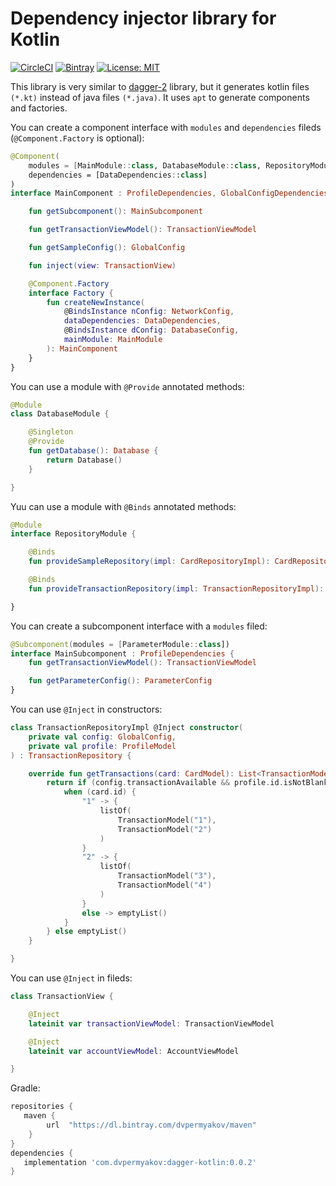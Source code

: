 # Dependency injector library for Kotlin
[![CircleCI](https://circleci.com/gh/dvpermyakov/dagger-kotlin/tree/master.svg?style=shield)](https://circleci.com/gh/dvpermyakov/dagger-kotlin/tree/master)
[![Bintray](https://api.bintray.com/packages/dvpermyakov/maven/com.dvpermyakov.dagger-kotlin/images/download.svg)](https://bintray.com/dvpermyakov/maven/com.dvpermyakov.dagger-kotlin/_latestVersion)
[![License: MIT](https://img.shields.io/badge/License-MIT-yellow.svg)](https://opensource.org/licenses/MIT)

This library is very similar to [dagger-2](https://github.com/google/dagger) library, but it generates kotlin files `(*.kt)` instead of java files `(*.java)`. It uses `apt` to generate components and factories. 

You can create a component interface with `modules` and `dependencies` fileds (`@Component.Factory` is optional):
```Kotlin
@Component(
    modules = [MainModule::class, DatabaseModule::class, RepositoryModule::class],
    dependencies = [DataDependencies::class]
)
interface MainComponent : ProfileDependencies, GlobalConfigDependencies {

    fun getSubcomponent(): MainSubcomponent

    fun getTransactionViewModel(): TransactionViewModel

    fun getSampleConfig(): GlobalConfig

    fun inject(view: TransactionView)

    @Component.Factory
    interface Factory {
        fun createNewInstance(
            @BindsInstance nConfig: NetworkConfig,
            dataDependencies: DataDependencies,
            @BindsInstance dConfig: DatabaseConfig,
            mainModule: MainModule
        ): MainComponent
    }
}
```

You can use a module with `@Provide` annotated methods:
```Kotlin
@Module
class DatabaseModule {

    @Singleton
    @Provide
    fun getDatabase(): Database {
        return Database()
    }

}
```

Yuu can use a module with `@Binds` annotated methods: 
```Kotlin
@Module
interface RepositoryModule {

    @Binds
    fun provideSampleRepository(impl: CardRepositoryImpl): CardRepository

    @Binds
    fun provideTransactionRepository(impl: TransactionRepositoryImpl): TransactionRepository

}
```

You can create a subcomponent interface with a `modules` filed:
```Kotlin
@Subcomponent(modules = [ParameterModule::class])
interface MainSubcomponent : ProfileDependencies {
    fun getTransactionViewModel(): TransactionViewModel

    fun getParameterConfig(): ParameterConfig
}
```

You can use `@Inject` in constructors:
```Kotlin
class TransactionRepositoryImpl @Inject constructor(
    private val config: GlobalConfig,
    private val profile: ProfileModel
) : TransactionRepository {

    override fun getTransactions(card: CardModel): List<TransactionModel> {
        return if (config.transactionAvailable && profile.id.isNotBlank()) {
            when (card.id) {
                "1" -> {
                    listOf(
                        TransactionModel("1"),
                        TransactionModel("2")
                    )
                }
                "2" -> {
                    listOf(
                        TransactionModel("3"),
                        TransactionModel("4")
                    )
                }
                else -> emptyList()
            }
        } else emptyList()
    }

}
```

You can use `@Inject` in fileds:
```Kotlin
class TransactionView {

    @Inject
    lateinit var transactionViewModel: TransactionViewModel

    @Inject
    lateinit var accountViewModel: AccountViewModel

}
```

Gradle: 
```Groovy
repositories {
   maven {
        url  "https://dl.bintray.com/dvpermyakov/maven" 
    }
}
dependencies {
   implementation 'com.dvpermyakov:dagger-kotlin:0.0.2'
}
```
